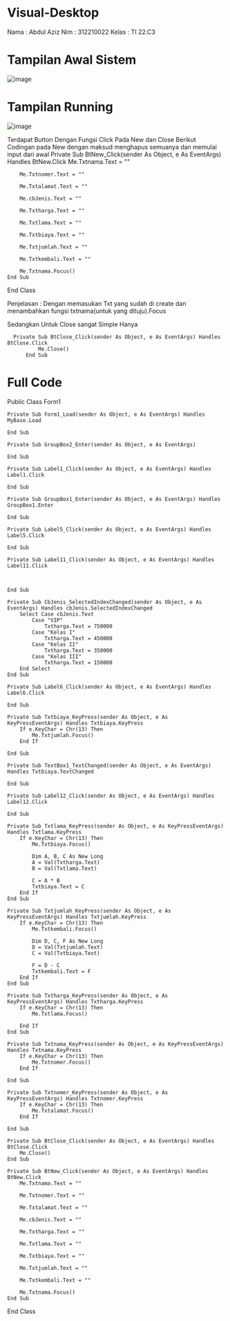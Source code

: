 # Visual-Desktop

Nama : Abdul Aziz
Nim : 312210022
Kelas : TI 22.C3

# Tampilan Awal Sistem
![image](https://github.com/user-attachments/assets/ca771465-1f57-4ce6-9aae-38250279a004)

# Tampilan Running
![image](https://github.com/user-attachments/assets/da653275-2053-4840-9102-6e44909eb4d0)

Terdapat Button Dengan Fungsi Click Pada New dan Close
Berikut Codingan pada New dengan maksud menghapus semuanya dan memulai input dari awal
Private Sub BtNew_Click(sender As Object, e As EventArgs) Handles BtNew.Click
        Me.Txtnama.Text = ""

        Me.Txtnomer.Text = ""

        Me.Txtalamat.Text = ""

        Me.cbJenis.Text = ""

        Me.Txtharga.Text = ""

        Me.Txtlama.Text = ""

        Me.Txtbiaya.Text = ""

        Me.Txtjumlah.Text = ""

        Me.Txtkembali.Text = ""

        Me.Txtnama.Focus()
    End Sub
End Class


Penjelasan : Dengan memasukan Txt yang sudah di create dan menambahkan fungsi txtnama(untuk yang dituju).Focus


Sedangkan Untuk Close sangat Simple Hanya 

      Private Sub BtClose_Click(sender As Object, e As EventArgs) Handles BtClose.Click
              Me.Close()
          End Sub





# Full Code
Public Class Form1

    Private Sub Form1_Load(sender As Object, e As EventArgs) Handles MyBase.Load

    End Sub

    Private Sub GroupBox2_Enter(sender As Object, e As EventArgs)

    End Sub

    Private Sub Label1_Click(sender As Object, e As EventArgs) Handles Label1.Click

    End Sub

    Private Sub GroupBox1_Enter(sender As Object, e As EventArgs) Handles GroupBox1.Enter

    End Sub

    Private Sub Label5_Click(sender As Object, e As EventArgs) Handles Label5.Click

    End Sub

    Private Sub Label11_Click(sender As Object, e As EventArgs) Handles Label11.Click



    End Sub

    Private Sub CbJenis_SelectedIndexChanged(sender As Object, e As EventArgs) Handles cbJenis.SelectedIndexChanged
        Select Case cbJenis.Text
            Case "VIP"
                Txtharga.Text = 750000
            Case "Kelas I"
                Txtharga.Text = 450000
            Case "Kelas II"
                Txtharga.Text = 350000
            Case "Kelas III"
                Txtharga.Text = 150000
        End Select
    End Sub

    Private Sub Label6_Click(sender As Object, e As EventArgs) Handles Label6.Click

    End Sub

    Private Sub Txtbiaya_KeyPress(sender As Object, e As KeyPressEventArgs) Handles Txtbiaya.KeyPress
        If e.KeyChar = Chr(13) Then
            Me.Txtjumlah.Focus()
        End If

    End Sub

    Private Sub TextBox1_TextChanged(sender As Object, e As EventArgs) Handles Txtbiaya.TextChanged

    End Sub

    Private Sub Label12_Click(sender As Object, e As EventArgs) Handles Label12.Click

    End Sub

    Private Sub Txtlama_KeyPress(sender As Object, e As KeyPressEventArgs) Handles Txtlama.KeyPress
        If e.KeyChar = Chr(13) Then
            Me.Txtbiaya.Focus()

            Dim A, B, C As New Long
            A = Val(Txtharga.Text)
            B = Val(Txtlama.Text)

            C = A * B
            Txtbiaya.Text = C
        End If
    End Sub

    Private Sub Txtjumlah_KeyPress(sender As Object, e As KeyPressEventArgs) Handles Txtjumlah.KeyPress
        If e.KeyChar = Chr(13) Then
            Me.Txtkembali.Focus()

            Dim D, C, F As New Long
            D = Val(Txtjumlah.Text)
            C = Val(Txtbiaya.Text)

            F = D - C
            Txtkembali.Text = F
        End If
    End Sub

    Private Sub Txtharga_KeyPress(sender As Object, e As KeyPressEventArgs) Handles Txtharga.KeyPress
        If e.KeyChar = Chr(13) Then
            Me.Txtlama.Focus()

        End If
    End Sub

    Private Sub Txtnama_KeyPress(sender As Object, e As KeyPressEventArgs) Handles Txtnama.KeyPress
        If e.KeyChar = Chr(13) Then
            Me.Txtnomer.Focus()
        End If

    End Sub

    Private Sub Txtnomer_KeyPress(sender As Object, e As KeyPressEventArgs) Handles Txtnomer.KeyPress
        If e.KeyChar = Chr(13) Then
            Me.Txtalamat.Focus()
        End If

    End Sub

    Private Sub BtClose_Click(sender As Object, e As EventArgs) Handles BtClose.Click
        Me.Close()
    End Sub

    Private Sub BtNew_Click(sender As Object, e As EventArgs) Handles BtNew.Click
        Me.Txtnama.Text = ""

        Me.Txtnomer.Text = ""

        Me.Txtalamat.Text = ""

        Me.cbJenis.Text = ""

        Me.Txtharga.Text = ""

        Me.Txtlama.Text = ""

        Me.Txtbiaya.Text = ""

        Me.Txtjumlah.Text = ""

        Me.Txtkembali.Text = ""

        Me.Txtnama.Focus()
    End Sub
End Class



